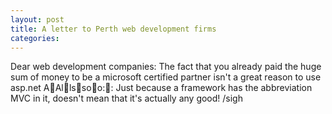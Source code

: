 ```yaml
---
layout: post
title: A letter to Perth web development firms
categories: 
---
```

Dear web development companies:
The fact that you already paid the huge sum of money to be a microsoft
certified partner isn't a great reason to use asp.net
AAllssoo:: Just because a framework has the abbreviation MVC in it, doesn't
mean that it's actually any good!
/sigh
